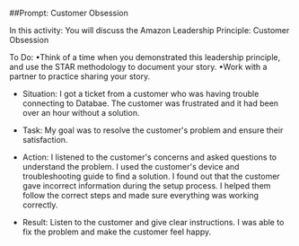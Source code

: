 ##Prompt: Customer Obsession

In this activity: You will discuss the Amazon Leadership Principle: Customer Obsession

To Do: 
•Think of a time when you demonstrated this leadership principle, and use the STAR methodology to document your story. 
•Work with a partner to practice sharing your story.




* Situation: I got a ticket from a customer who was having trouble connecting to Databae. The customer was frustrated and it had been over an hour without a solution.

* Task: My goal was to resolve the customer's problem and ensure their satisfaction.

* Action: I listened to the customer's concerns and asked questions to understand the problem. 
I used the customer's device and troubleshooting guide to find a solution. I found out that the customer gave incorrect information during the setup process. I helped them follow the correct steps and made sure everything was working correctly.

* Result: Listen to the customer and give clear instructions. 
I was able to fix the problem and make the customer feel happy.
